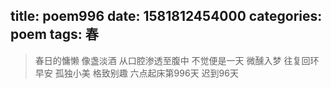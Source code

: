 title: poem996
date: 1581812454000
categories: poem
tags: 春
---
> 春日的慵懒
像盏淡酒
从口腔渗透至腹中
不觉便是一天
微醺入梦
往复回环
早安
孤独小美
格致别趣
六点起床第996天 迟到96天